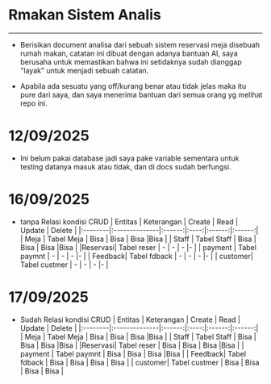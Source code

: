 # Rmakan Sistem Analis
 ---
 * Berisikan document analisa dari sebuah sistem reservasi meja disebuah rumah makan, catatan ini dibuat dengan adanya bantuan AI, saya berusaha untuk memastikan bahwa ini setidaknya sudah dianggap "layak" untuk menjadi sebuah catatan.

 * Apabila ada sesuatu yang off/kurang benar atau tidak jelas maka itu pure dari saya, dan saya menerima bantuan dari semua orang yg melihat repo ini.


 # 12/09/2025
 * Ini belum pakai database jadi saya pake variable sementara untuk testing datanya masuk atau tidak, dan di docs sudah berfungsi.


 # 16/09/2025
 * tanpa Relasi kondisi CRUD
| Entitas | Keterangan    | Create | Read | Update | Delete |
|:--------|:--------------|:------:|:----:|:------:|:------:|
| Meja    | Tabel Meja    | Bisa   | Bisa | Bisa   |Bisa    |
| Staff   | Tabel Staff   | Bisa   | Bisa | Bisa   |Bisa    |
|Reservasi| Tabel reser   | -      | -    | -      |-       |
| payment | Tabel paymnt  | -      | -    | -      |-       |
| Feedback| Tabel fdback  | -      | -    | -      |-       |
| customer| Tabel custmer | -      | -    | -      |-       |

 # 17/09/2025
 * Sudah Relasi kondisi CRUD
| Entitas | Keterangan    | Create | Read | Update | Delete |
|:--------|:--------------|:------:|:----:|:------:|:------:|
| Meja    | Tabel Meja    | Bisa   | Bisa | Bisa   |Bisa    |
| Staff   | Tabel Staff   | Bisa   | Bisa | Bisa   |Bisa    |
|Reservasi| Tabel reser   | Bisa   | Bisa | Bisa   |Bisa    |
| payment | Tabel paymnt  | Bisa   | Bisa | Bisa   |Bisa    |
| Feedback| Tabel fdback  | Bisa   | Bisa | Bisa   | Bisa   |
| customer| Tabel custmer | Bisa   | Bisa | Bisa   | Bisa   |
